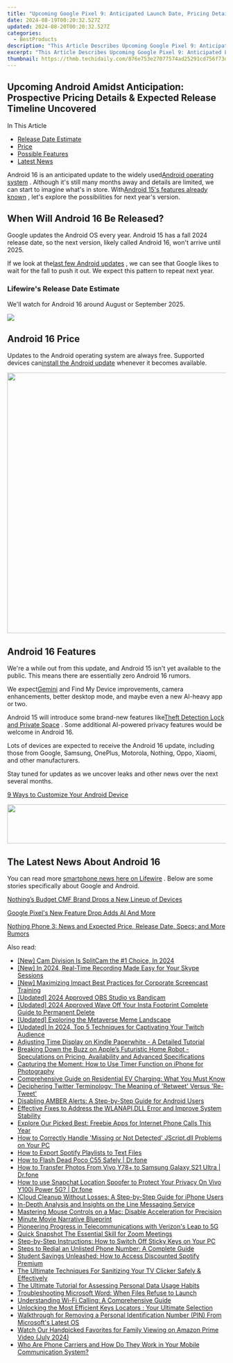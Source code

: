 ```yaml
---
title: "Upcoming Google Pixel 9: Anticipated Launch Date, Pricing Details & Tech Specs Revealed"
date: 2024-08-19T00:20:32.527Z
updated: 2024-08-20T00:20:32.527Z
categories:
  - BestProducts
description: "This Article Describes Upcoming Google Pixel 9: Anticipated Launch Date, Pricing Details & Tech Specs Revealed"
excerpt: "This Article Describes Upcoming Google Pixel 9: Anticipated Launch Date, Pricing Details & Tech Specs Revealed"
thumbnail: https://thmb.techidaily.com/876e753e27077574ad25291cd756f73dd324e0088d395c4f6b7d4b1f29dc8396.jpg
---
```


## Upcoming Android Amidst Anticipation: Prospective Pricing Details & Expected Release Timeline Uncovered

In This Article

* [Release Date Estimate](https://www.lifewire.com/#toc-when-will-android-16-be-released)
* [Price](https://www.lifewire.com/#toc-android-16-price)
* [Possible Features](https://www.lifewire.com/#toc-android-16-features)
* [Latest News](https://www.lifewire.com/#toc-the-latest-news-about-android-16)

 Android 16 is an anticipated update to the widely used[Android operating system](https://www.lifewire.com/what-is-google-android-1616887) . Although it's still many months away and details are limited, we can start to imagine what's in store. With[Android 15's features already known](https://www.lifewire.com/android-15-7547471) , let's explore the possibilities for next year's version.

## When Will Android 16 Be Released?

 Google updates the Android OS every year. Android 15 has a fall 2024 release date, so the next version, likely called Android 16, won't arrive until 2025.

 If we look at the[last few Android updates](https://www.lifewire.com/android-versions-4173277) , we can see that Google likes to wait for the fall to push it out. We expect this pattern to repeat next year.

### Lifewire's Release Date Estimate

We'll watch for Android 16 around August or September 2025.

<!-- affiliate ads begin -->
<a href="https://store.nero.com/order/checkout.php?PRODS=22889392&QTY=1&AFFILIATE=108875&CART=1"><img src="http://webstatic.nero.com/nero2015-com-wAssets/img/affiliate/media/banner728-90eng.jpg" border="0"></a>
<!-- affiliate ads end -->
## Android 16 Price

 Updates to the Android operating system are always free. Supported devices can[install the Android update](https://www.lifewire.com/update-your-android-os-121662) whenever it becomes available.  

<!-- affiliate ads begin -->
<a href="https://uperfect.sjv.io/c/5597632/1246754/15155" target="_top" id="1246754"><img src="//a.impactradius-go.com/display-ad/15155-1246754" border="0" alt="" width="600" height="600"/></a><img height="0" width="0" src="https://imp.pxf.io/i/5597632/1246754/15155" style="position:absolute;visibility:hidden;" border="0" />
<!-- affiliate ads end -->
## Android 16 Features

 We're a while out from this update, and Android 15 isn't yet available to the public. This means there are essentially zero Android 16 rumors.

 We expect[Gemini](https://www.lifewire.com/what-is-google-bard-7151624) and Find My Device improvements, camera enhancements, better desktop mode, and maybe even a new AI-heavy app or two.

 Android 15 will introduce some brand-new features like[Theft Detection Lock and Private Space](https://blog.google/products/android/android-theft-protection/) . Some additional AI-powered privacy features would be welcome in Android 16.

 Lots of devices are expected to receive the Android 16 update, including those from Google, Samsung, OnePlus, Motorola, Nothing, Oppo, Xiaomi, and other manufacturers.

 Stay tuned for updates as we uncover leaks and other news over the next several months.

[9 Ways to Customize Your Android Device](https://www.lifewire.com/customizing-your-android-4021844)

<!-- affiliate ads begin -->
<a href="https://newchic.sjv.io/c/5597632/1659704/14420" target="_top" id="1659704"><img src="//a.impactradius-go.com/display-ad/14420-1659704" border="0" alt="" width="728" height="90"/></a><img height="0" width="0" src="https://imp.pxf.io/i/5597632/1659704/14420" style="position:absolute;visibility:hidden;" border="0" />
<!-- affiliate ads end -->
## The Latest News About Android 16

 You can read more [smartphone news here on Lifewire](https://www.lifewire.com/mobile-phone-news-4796390) . Below are some stories specifically about Google and Android.

[Nothing’s Budget CMF Brand Drops a New Lineup of Devices](https://www.lifewire.com/nothings-budget-cmf-brand-drops-a-new-lineup-of-devices-8674814)

[Google Pixel's New Feature Drop Adds AI And More](https://www.lifewire.com/google-pixel-s-new-feature-drop-adds-ai-and-more-8663574)

[Nothing Phone 3: News and Expected Price, Release Date, Specs; and More Rumors](https://www.lifewire.com/nothing-phone-3-8639420)


<ins class="adsbygoogle"
     style="display:block"
     data-ad-format="autorelaxed"
     data-ad-client="ca-pub-7571918770474297"
     data-ad-slot="1223367746"></ins>



<ins class="adsbygoogle"
     style="display:block"
     data-ad-client="ca-pub-7571918770474297"
     data-ad-slot="8358498916"
     data-ad-format="auto"
     data-full-width-responsive="true"></ins>

<span class="atpl-alsoreadstyle">Also read:</span>
<div><ul>
<li><a href="https://screen-capture.techidaily.com/new-cam-division-is-splitcam-the-1-choice-in-2024/"><u>[New] Cam Division  Is SplitCam the #1 Choice, In 2024</u></a></li>
<li><a href="https://on-screen-recording.techidaily.com/new-in-2024-real-time-recording-made-easy-for-your-skype-sessions/"><u>[New] In 2024, Real-Time Recording Made Easy for Your Skype Sessions</u></a></li>
<li><a href="https://screen-capture.techidaily.com/new-maximizing-impact-best-practices-for-corporate-screencast-training/"><u>[New] Maximizing Impact  Best Practices for Corporate Screencast Training</u></a></li>
<li><a href="https://screen-recording.techidaily.com/updated-2024-approved-obs-studio-vs-bandicam/"><u>[Updated] 2024 Approved  OBS Studio vs Bandicam</u></a></li>
<li><a href="https://instagram-videos.techidaily.com/updated-2024-approved-wave-off-your-insta-footprint-complete-guide-to-permanent-delete/"><u>[Updated] 2024 Approved  Wave Off Your Insta Footprint  Complete Guide to Permanent Delete</u></a></li>
<li><a href="https://some-techniques.techidaily.com/updated-exploring-the-metaverse-meme-landscape/"><u>[Updated] Exploring the Metaverse Meme Landscape</u></a></li>
<li><a href="https://desktop-recording.techidaily.com/updated-in-2024-top-5-techniques-for-captivating-your-twitch-audience/"><u>[Updated] In 2024, Top 5 Techniques for Captivating Your Twitch Audience</u></a></li>
<li><a href="https://technical-tips.techidaily.com/adjusting-time-display-on-kindle-paperwhite-a-detailed-tutorial/"><u>Adjusting Time Display on Kindle Paperwhite - A Detailed Tutorial</u></a></li>
<li><a href="https://tech-renaissance.techidaily.com/breaking-down-the-buzz-on-apples-futuristic-home-robot-speculations-on-pricing-availability-and-advanced-specifications/"><u>Breaking Down the Buzz on Apple’s Futuristic Home Robot - Speculations on Pricing, Availability and Advanced Specifications</u></a></li>
<li><a href="https://tech-renaissance.techidaily.com/capturing-the-moment-how-to-use-timer-function-on-iphone-for-photography/"><u>Capturing the Moment: How to Use Timer Function on iPhone for Photography</u></a></li>
<li><a href="https://tech-renaissance.techidaily.com/comprehensive-guide-on-residential-ev-charging-what-you-must-know/"><u>Comprehensive Guide on Residential EV Charging: What You Must Know</u></a></li>
<li><a href="https://tech-renaissance.techidaily.com/deciphering-twitter-terminology-the-meaning-of-retweet-versus-re-tweet/"><u>Deciphering Twitter Terminology: The Meaning of 'Retweet' Versus 'Re-Tweet'</u></a></li>
<li><a href="https://tech-renaissance.techidaily.com/disabling-amber-alerts-a-step-by-step-guide-for-android-users/"><u>Disabling AMBER Alerts: A Step-by-Step Guide for Android Users</u></a></li>
<li><a href="https://tech-renaissance.techidaily.com/effective-fixes-to-address-the-wlanapidll-error-and-improve-system-stability/"><u>Effective Fixes to Address the WLANAPI.DLL Error and Improve System Stability</u></a></li>
<li><a href="https://tech-renaissance.techidaily.com/explore-our-picked-best-freebie-apps-for-internet-phone-calls-this-year/"><u>Explore Our Picked Best: Freebie Apps for Internet Phone Calls This Year</u></a></li>
<li><a href="https://tech-renaissance.techidaily.com/how-to-correctly-handle-missing-or-not-detected-jscriptdll-problems-on-your-pc/"><u>How to Correctly Handle 'Missing or Not Detected' JScript.dll Problems on Your PC</u></a></li>
<li><a href="https://tech-renaissance.techidaily.com/how-to-export-spotify-playlists-to-text-files/"><u>How to Export Spotify Playlists to Text Files</u></a></li>
<li><a href="https://fix-guide.techidaily.com/how-to-flash-dead-poco-c55-safely-drfone-by-drfone-fix-android-problems-fix-android-problems/"><u>How to Flash Dead Poco C55 Safely | Dr.fone</u></a></li>
<li><a href="https://android-transfer.techidaily.com/how-to-transfer-photos-from-vivo-y78plus-to-samsung-galaxy-s21-ultra-drfone-by-drfone-transfer-from-android-transfer-from-android/"><u>How to Transfer Photos From Vivo Y78+ to Samsung Galaxy S21 Ultra | Dr.fone</u></a></li>
<li><a href="https://change-location.techidaily.com/how-to-use-snapchat-location-spoofer-to-protect-your-privacy-on-vivo-y100i-power-5g-drfone-by-drfone-virtual-android/"><u>How to use Snapchat Location Spoofer to Protect Your Privacy On Vivo Y100i Power 5G? | Dr.fone</u></a></li>
<li><a href="https://tech-renaissance.techidaily.com/icloud-cleanup-without-losses-a-step-by-step-guide-for-iphone-users/"><u>ICloud Cleanup Without Losses: A Step-by-Step Guide for iPhone Users</u></a></li>
<li><a href="https://tech-renaissance.techidaily.com/in-depth-analysis-and-insights-on-the-line-messaging-service/"><u>In-Depth Analysis and Insights on the Line Messaging Service</u></a></li>
<li><a href="https://tech-renaissance.techidaily.com/mastering-mouse-controls-on-a-mac-disable-acceleration-for-precision/"><u>Mastering Mouse Controls on a Mac: Disable Acceleration for Precision</u></a></li>
<li><a href="https://extra-hints.techidaily.com/minute-movie-narrative-blueprint/"><u>Minute Movie Narrative Blueprint</u></a></li>
<li><a href="https://tech-renaissance.techidaily.com/pioneering-progress-in-telecommunications-with-verizons-leap-to-5g/"><u>Pioneering Progress in Telecommunications with Verizon's Leap to 5G</u></a></li>
<li><a href="https://video-capture.techidaily.com/quick-snapshot-the-essential-skill-for-zoom-meetings/"><u>Quick Snapshot  The Essential Skill for Zoom Meetings</u></a></li>
<li><a href="https://tech-renaissance.techidaily.com/step-by-step-instructions-how-to-switch-off-sticky-keys-on-your-pc/"><u>Step-by-Step Instructions: How to Switch Off Sticky Keys on Your PC</u></a></li>
<li><a href="https://tech-renaissance.techidaily.com/steps-to-redial-an-unlisted-phone-number-a-complete-guide/"><u>Steps to Redial an Unlisted Phone Number: A Complete Guide</u></a></li>
<li><a href="https://tech-renaissance.techidaily.com/student-savings-unleashed-how-to-access-discounted-spotify-premium/"><u>Student Savings Unleashed: How to Access Discounted Spotify Premium</u></a></li>
<li><a href="https://tech-renaissance.techidaily.com/the-ultimate-techniques-for-sanitizing-your-tv-clicker-safely-and-effectively/"><u>The Ultimate Techniques For Sanitizing Your TV Clicker Safely & Effectively</u></a></li>
<li><a href="https://tech-renaissance.techidaily.com/the-ultimate-tutorial-for-assessing-personal-data-usage-habits/"><u>The Ultimate Tutorial for Assessing Personal Data Usage Habits</u></a></li>
<li><a href="https://tech-renaissance.techidaily.com/troubleshooting-microsoft-word-when-files-refuse-to-launch/"><u>Troubleshooting Microsoft Word: When Files Refuse to Launch</u></a></li>
<li><a href="https://tech-renaissance.techidaily.com/understanding-wi-fi-calling-a-comprehensive-guide/"><u>Understanding Wi-Fi Calling: A Comprehensive Guide</u></a></li>
<li><a href="https://tech-renaissance.techidaily.com/unlocking-the-most-efficient-keys-locators-your-ultimate-selection/"><u>Unlocking the Most Efficient Keys Locators : Your Ultimate Selection</u></a></li>
<li><a href="https://tech-renaissance.techidaily.com/walkthrough-for-removing-a-personal-identification-number-pin-from-microsofts-latest-os/"><u>Walkthrough for Removing a Personal Identification Number (PIN) From Microsoft's Latest OS</u></a></li>
<li><a href="https://tech-renaissance.techidaily.com/watch-our-handpicked-favorites-for-family-viewing-on-amazon-prime-video-july-2024/"><u>Watch Our Handpicked Favorites for Family Viewing on Amazon Prime Video (July 2024)</u></a></li>
<li><a href="https://tech-renaissance.techidaily.com/who-are-phone-carriers-and-how-do-they-work-in-your-mobile-communication-system/"><u>Who Are Phone Carriers and How Do They Work in Your Mobile Communication System?</u></a></li>
</ul></div>
